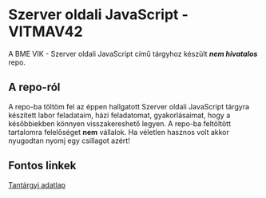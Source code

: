 # Szerver oldali JavaScript - VITMAV42

A BME VIK - Szerver oldali JavaScript című tárgyhoz készült ***nem hivatalos*** repo.

## A repo-ról

A repo-ba töltöm fel az éppen hallgatott Szerver oldali JavaScript tárgyra készített labor feladataim, házi feladatomat, gyakorlásaimat, hogy a későbbiekben könnyen visszakereshető legyen. A repo-ba feltöltött tartalomra felelőséget **nem** vállalok. Ha véletlen hasznos volt akkor nyugodtan nyomj egy csillagot azért!

## Fontos linkek

[Tantárgyi adatlap](https://portal.vik.bme.hu/kepzes/targyak/VITMAV42/)

